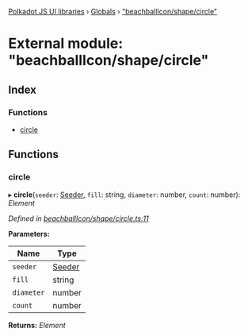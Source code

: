 [Polkadot JS UI libraries](../README.md) › [Globals](../globals.md) › ["beachballIcon/shape/circle"](_beachballicon_shape_circle_.md)

# External module: "beachballIcon/shape/circle"

## Index

### Functions

* [circle](_beachballicon_shape_circle_.md#circle)

## Functions

###  circle

▸ **circle**(`seeder`: [Seeder](_beachballicon_types_.md#seeder), `fill`: string, `diameter`: number, `count`: number): *Element*

*Defined in [beachballIcon/shape/circle.ts:11](https://github.com/polkadot-js/ui/blob/ee23a50c/packages/ui-shared/src/beachballIcon/shape/circle.ts#L11)*

**Parameters:**

Name | Type |
------ | ------ |
`seeder` | [Seeder](_beachballicon_types_.md#seeder) |
`fill` | string |
`diameter` | number |
`count` | number |

**Returns:** *Element*

